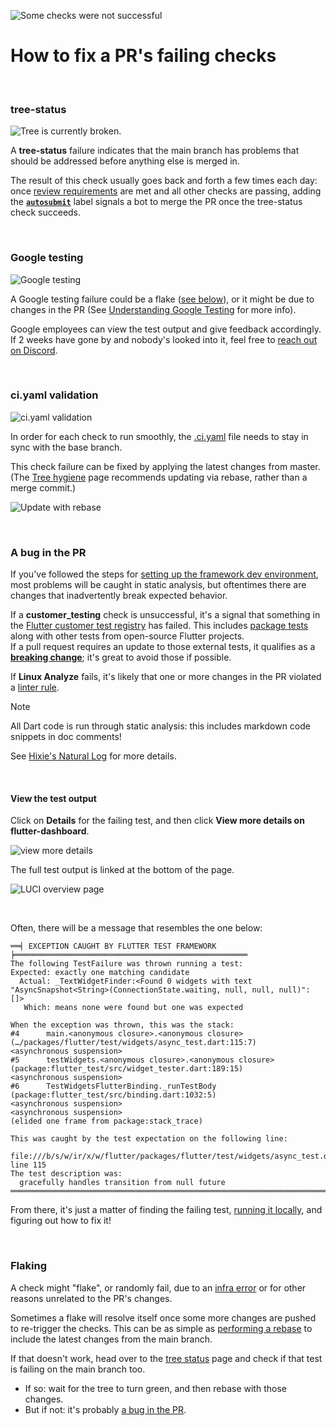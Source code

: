 ![Some checks were not successful](https://github.com/user-attachments/assets/95fd56e9-4839-4944-b9ac-cc45404896a2)

# How to fix a PR's failing checks

<br>

### tree-status

![Tree is currently broken.](https://github.com/user-attachments/assets/b611d540-c4cb-47dc-a27f-bef8709f24ce)

A **tree-status** failure indicates that the main branch has problems
that should be addressed before anything else is merged in.

The result of this check usually goes back and forth a few times each day:
once [review requirements](../Tree-hygiene.md#getting-a-code-review) are met
and all other checks are passing, adding the
[**`autosubmit`**](../../infra/Landing-Changes-With-Autosubmit.md) label
signals a bot to merge the PR once the tree-status check succeeds.

<br>

### Google testing

![Google testing](https://github.com/user-attachments/assets/7d1f9a66-b84a-4223-b57d-77b44f205d1c)

A Google testing failure could be a flake ([see below](#flaking)), or it
might be due to changes in the PR (See
[Understanding Google Testing](../../infra/Understanding-Google-Testing.md)
for more info).

Google employees can view the test output and give feedback accordingly.
If 2 weeks have gone by and nobody's looked into it, feel free to
[reach out on Discord](../../Chat.md).

<br>

### ci.yaml validation

![ci.yaml validation](https://github.com/user-attachments/assets/545a55f8-5bde-460f-92dd-9d87788f9fe8)

In order for each check to run smoothly, the [.ci.yaml](../../../.ci.yaml)
file needs to stay in sync with the base branch.

This check failure can be fixed by applying the latest changes from master.\
(The [Tree hygiene](../Tree-hygiene.md#using-git) page recommends updating
via rebase, rather than a merge commit.)

![Update with rebase](https://github.com/user-attachments/assets/8bacd87f-410a-4a9c-8ad0-075dd05f3eff)

<br>

### A bug in the PR

If you've followed the steps for
[setting up the framework dev environment](../../Setting-up-the-Framework-development-environment.md),
most problems will be caught in static analysis, but oftentimes
there are changes that inadvertently break expected behavior.

If a **customer_testing** check is unsuccessful, it's a signal that something in the
[Flutter customer test registry](https://github.com/flutter/tests/) has failed.
This includes [package tests](../../ecosystem/testing/Understanding-Packages-tests.md)
along with other tests from open-source Flutter projects.\
If a pull request requires an update to those external tests, it qualifies as a
[**breaking change**](../Tree-hygiene.md#handling-breaking-changes);
it's great to avoid those if possible.

If **Linux Analyze** fails, it's likely that one or more changes in the PR
violated a [linter rule](https://dart.dev/lints/).

> [!NOTE]
> All Dart code is run through static analysis:
> this includes markdown code snippets in doc comments!
>
> See [Hixie's Natural Log](https://ln.hixie.ch/?start=1660174115) for more details.

<br>

#### View the test output

Click on **Details** for the failing test, and then click
**View more details on flutter-dashboard**.

![view more details](https://github.com/user-attachments/assets/df667176-205f-42b2-8997-885c50ab238d)

The full test output is linked at the bottom of the page.

![LUCI overview page](https://github.com/user-attachments/assets/9603c6ad-90ec-47e1-96e8-9e3430f2c1b8)

<br>

Often, there will be a message that resembles the one below:

```
══╡ EXCEPTION CAUGHT BY FLUTTER TEST FRAMEWORK ╞════════════════════════════════════════════════════
The following TestFailure was thrown running a test:
Expected: exactly one matching candidate
  Actual: _TextWidgetFinder:<Found 0 widgets with text
"AsyncSnapshot<String>(ConnectionState.waiting, null, null, null)": []>
   Which: means none were found but one was expected

When the exception was thrown, this was the stack:
#4      main.<anonymous closure>.<anonymous closure> (…/packages/flutter/test/widgets/async_test.dart:115:7)
<asynchronous suspension>
#5      testWidgets.<anonymous closure>.<anonymous closure> (package:flutter_test/src/widget_tester.dart:189:15)
<asynchronous suspension>
#6      TestWidgetsFlutterBinding._runTestBody (package:flutter_test/src/binding.dart:1032:5)
<asynchronous suspension>
<asynchronous suspension>
(elided one frame from package:stack_trace)

This was caught by the test expectation on the following line:
  file:///b/s/w/ir/x/w/flutter/packages/flutter/test/widgets/async_test.dart line 115
The test description was:
  gracefully handles transition from null future
════════════════════════════════════════════════════════════════════════════════════════════════════
```

From there, it's just a matter of finding the failing test,
[running it locally](./Running-and-writing-tests.md),
and figuring out how to fix it!

<br>

### Flaking

A check might "flake", or randomly fail, due to an
[infra error](../../infra/Understanding-a-LUCI-build-failure.md#overview-of-an-infra-failure-build)
or for other reasons unrelated to the PR's changes.

Sometimes a flake will resolve itself once some more changes are pushed to
re-trigger the checks. This can be as simple as [performing a rebase](#ciyaml-validation)
to include the latest changes from the main branch.

If that doesn't work, head over to the [tree status](https://flutter-dashboard.appspot.com/#/build?repo=flutter)
page and check if that test is failing on the main branch too.

- If so: wait for the tree to turn green, and then rebase with those changes.
- But if not: it's probably [a bug in the PR](#a-bug-in-the-pr).
